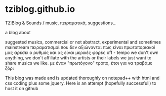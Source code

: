 tziblog.github.io
=================

TZiBlog &amp; Sounds / music, πειραματικά, suggestions...

a blog about 

suggested musics, commercial or not
abstract, experimental and sometimes mainstream
πειραματισμοί που δεν αξιώνονται πως είναι πρωτοποριακοί
μας αρέσει ο ρυθμός και ας είναι μερικές φορές οff - tempo
we don't own anything, we don't affiliate with the artists or their labels
we just want to share musics we like.
με έναν "πρωτόγονο" τρόπο, έτσι για να τραβάμε ζόρι


This blog was made and is updated thoroughly on notepad++ with html and css coding plus some jquery.
Here is an attempt (hopefully successfull) to host it on github
